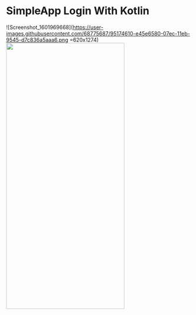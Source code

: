# SimpleApp Login With Kotlin

![Screenshot_1601969668](https://user-images.githubusercontent.com/68775687/95174610-e45e6580-07ec-11eb-9545-d7c836a5aaa6.png =620x1274)
<img src="https://user-images.githubusercontent.com/68775687/95174610-e45e6580-07ec-11eb-9545-d7c836a5aaa6.png" width="320" height="720" />
